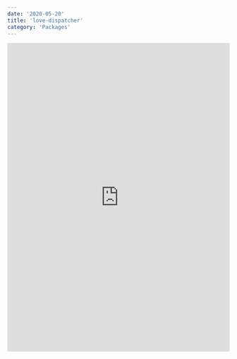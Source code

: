 ```yaml
---
date: '2020-05-20'
title: 'love-dispatcher'
category: 'Packages'
---
```


<div></div>
<iframe src="http://121.40.138.206/" width="100%" height="700px" frameborder="0"></iframe>
